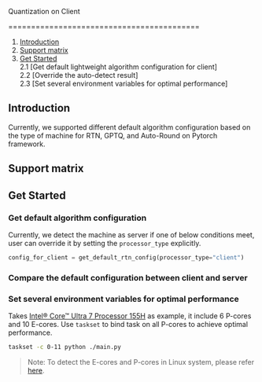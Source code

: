 Quantization on Client

==========================================

1. [Introduction](#introduction)
2. [Support matrix](#supported-matrix)
3. [Get Started](#get-started) \
    2.1 [Get default lightweight algorithm configuration for client]\
    2.2 [Override the auto-detect result]\
    2.3 [Set several environment variables for optimal performance]
    
## Introduction
Currently, we supported different default algorithm configuration based on the type of machine for RTN, GPTQ, and Auto-Round on Pytorch framework.

## Support matrix


## Get Started
### Get default algorithm configuration

Currently, we detect the machine as server if one of below conditions meet, user can override it by setting the `processor_type` explicitly.

```python
config_for_client = get_default_rtn_config(processor_type="client")
```
### Compare the default configuration between client and server


### Set several environment variables for optimal performance
Takes [Intel® Core™ Ultra 7 Processor 155H](https://www.intel.com/content/www/us/en/products/sku/236847/intel-core-ultra-7-processor-155h-24m-cache-up-to-4-80-ghz/specifications.html) as example, it include 6 P-cores and 10 E-cores. Use `taskset` to bind task on all P-cores to achieve optimal performance.

```bash
taskset -c 0-11 python ./main.py
```

> Note: To detect the E-cores and P-cores in Linux system, please refer [here](https://stackoverflow.com/a/71282744/23445462).
